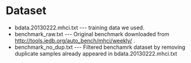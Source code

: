 # Dataset

- bdata.20130222.mhci.txt --- training data we used.
- benchmark_raw.txt --- Original benchmark downloaded from http://tools.iedb.org/auto_bench/mhci/weekly/ .
- benchmark_no_dup.txt --- Filtered benchamrk dataset by removing duplicate samples already appeared in bdata.20130222.mhci.txt